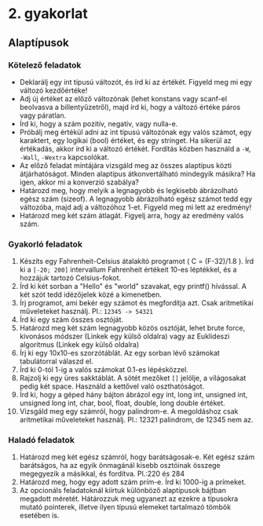 # 2. gyakorlat

## Alaptípusok

### Kötelező feladatok
* Deklarálj egy int típusú változót, és írd ki az értékét. Figyeld meg mi egy változó kezdőértéke!
* Adj új értéket az előző változónak (lehet konstans vagy scanf-el beolvasva a billentyűzetről), majd írd ki, hogy a változó értéke páros vagy páratlan.
* Írd ki, hogy a szám pozitív, negatív, vagy nulla-e.
* Próbálj meg értékül adni az int típusú változónak egy valós számot, egy karaktert, egy logikai (bool) értéket, és egy stringet. Ha sikerül az értékadás, akkor írd ki a változó értékét. Fordítás közben használd a `-W`, `-Wall`, `-Wextra` kapcsolókat.
* Az előző feladat mintájára vizsgáld meg az összes alaptípus közti átjárhatóságot. Minden alaptípus átkonvertálható mindegyik másikra? Ha igen, akkor mi a konverzió szabálya?
* Határozd meg, hogy melyik a legnagyobb és legkisebb ábrázolható egész szám (sizeof). A legnagyobb ábrázolható egész számot tedd egy változóba, majd adj a változóhoz 1-et. Figyeld meg mi lett az eredmény!
* Határozd meg két szám átlagát. Figyelj arra, hogy az eredmény valós szám.

### Gyakorló feladatok
1. Készíts egy Fahrenheit-Celsius átalakító programot ( C = (F-32)/1.8 ). Írd ki a `[-20; 200]` intervallum Fahrenheit értékeit 10-es léptékkel, és a hozzájuk tartozó Celsius-fokot.
1. Írd ki két sorban a "Hello" és "world" szavakat, egy printf() hívással. A két szót tedd idézőjelek közé a kimenetben.
1. Írj programot, ami bekér egy számot és megfordítja azt. Csak aritmetikai műveleteket használj. Pl.: `12345 -> 54321`
1. Írd ki egy szám összes osztóját.
1. Határozd meg két szám legnagyobb közös osztóját, lehet brute force, kivonásos módszer (Linkek egy külső oldalra) vagy az Euklideszi algoritmus (Linkek egy külső oldalra)
1. Írj ki egy 10x10-es szorzótáblát. Az egy sorban lévő számokat tabulátorral válaszd el.
1. Írd ki 0-tól 1-ig a valós számokat 0.1-es lépésközzel.
1. Rajzolj ki egy üres sakktáblát. A sötét mezőket `[]` jelölje, a világosakat pedig két space. Használd a kettővel való oszthatóságot.
1. Írd ki, hogy a géped hány bájton ábrázol egy int, long int, unsigned int, unsigned long int, char, bool, float, double, long double értéket.
1. Vizsgáld meg egy számról, hogy palindrom-e. A megoldáshoz csak aritmetikai műveleteket használj. Pl.: 12321 palindrom, de 12345 nem az.

### Haladó feladatok

1. Határozd meg két egész számról, hogy barátságosak-e. Két egész szám barátságos, ha az egyik önmagánál kisebb osztóinak összege megegyezik a másikkal, és fordítva. Pl.:220 és 284
1. Határozd meg, hogy egy adott szám prím-e. Írd ki 1000-ig a prímeket.
1. Az opcionáls feladatoknál kiírtuk különböző alaptípusok bájtban megadott méretét. Hátározzuk meg ugyanezt az ezekre a típusokra mutató pointerek, illetve ilyen típusú elemeket tartalmazó tömbök esetében is.
